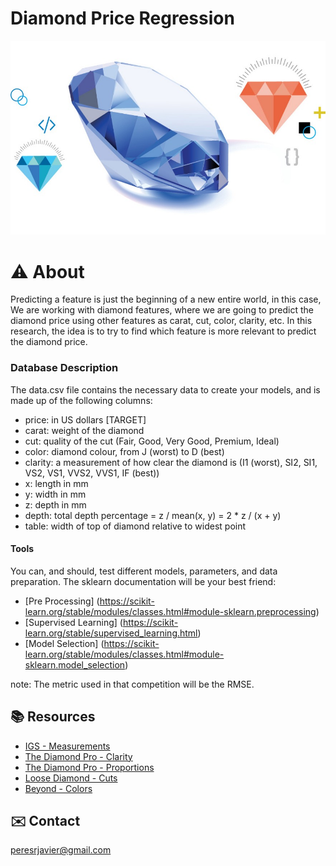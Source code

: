 # Diamond Price Regression

![Alt](/images/diamond.jpeg)

# :warning: About

Predicting a feature is just the beginning of a new entire world, in this case, We are working with diamond features, where we are going to predict the diamond price using other features as carat, cut, color, clarity, etc. In this research, the idea is to try to find which feature is more relevant to predict the diamond price. 

### Database Description 

The data.csv file contains the necessary data to create your models, and is made up of the following columns:

- price: in US dollars [TARGET]
- carat: weight of the diamond
- cut: quality of the cut (Fair, Good, Very Good, Premium, Ideal)
- color: diamond colour, from J (worst) to D (best)
- clarity: a measurement of how clear the diamond is (I1 (worst), SI2, SI1, VS2, VS1, VVS2, VVS1, IF (best))
- x: length in mm
- y: width in mm
- z: depth in mm
- depth: total depth percentage = z / mean(x, y) = 2 * z / (x + y)
- table: width of top of diamond relative to widest point


#### Tools

You can, and should, test different models, parameters, and data preparation. The sklearn documentation will be your best friend:

- [Pre Processing] (https://scikit-learn.org/stable/modules/classes.html#module-sklearn.preprocessing)
- [Supervised Learning] (https://scikit-learn.org/stable/supervised_learning.html)
- [Model Selection] (https://scikit-learn.org/stable/modules/classes.html#module-sklearn.model_selection)

note: The metric used in that competition will be the RMSE.



## :books: Resources 

- [IGS - Measurements](https://www.gemsociety.org/article/diamond-measurements/)
- [The Diamond Pro - Clarity](https://www.diamonds.pro/education/clarity/)
- [The Diamond Pro - Proportions](https://www.diamonds.pro/guides/diamond-proportion/)
- [Loose Diamond - Cuts](https://www.loosediamondsreviews.com/diamondcut.html)
- [Beyond - Colors](https://beyond4cs.com/color/)


## :envelope: Contact

peresrjavier@gmail.com